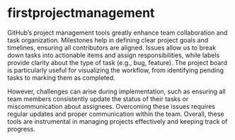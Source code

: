 # firstprojectmanagement

GitHub’s project management tools greatly enhance team collaboration and task organization. Milestones help in defining clear project goals and timelines, ensuring all contributors are aligned. Issues allow us to break down tasks into actionable items and assign responsibilities, while labels provide clarity about the type of task (e.g., bug, feature). The project board is particularly useful for visualizing the workflow, from identifying pending tasks to marking them as completed.

However, challenges can arise during implementation, such as ensuring all team members consistently update the status of their tasks or miscommunication about assignees. Overcoming these issues requires regular updates and proper communication within the team. Overall, these tools are instrumental in managing projects effectively and keeping track of progress.
